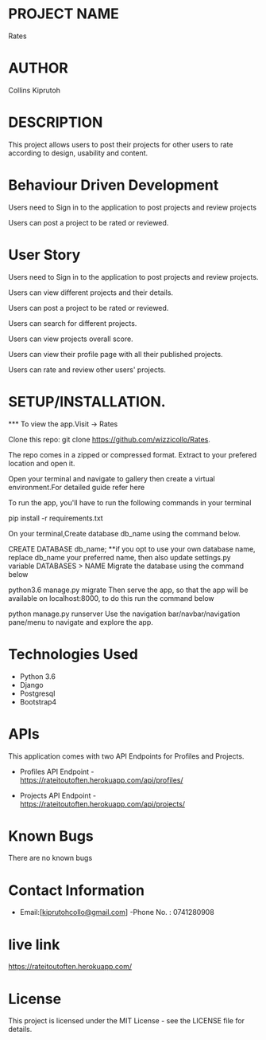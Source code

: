 # PROJECT NAME
Rates

# AUTHOR
Collins Kiprutoh

# DESCRIPTION
This project allows users to post their projects for other users to rate according to design, usability and content.

# Behaviour Driven Development
Users need to Sign in to the application to post projects and review projects

Users can post a project to be rated or reviewed.

# User Story
Users need to Sign in to the application to post projects and review projects.

Users can view different projects and their details.

Users can post a project to be rated or reviewed.

Users can search for different projects.

Users can view projects overall score.

Users can view their profile page with all their published projects.

Users can rate and review other users' projects.

# SETUP/INSTALLATION.
*** To view the app.Visit -> Rates

Clone this repo: git clone https://github.com/wizzicollo/Rates.

The repo comes in a zipped or compressed format. Extract to your prefered location and open it.

Open your terminal and navigate to gallery then create a virtual environment.For detailed guide refer here

To run the app, you'll have to run the following commands in your terminal

pip install -r requirements.txt

On your terminal,Create database db_name using the command below.

CREATE DATABASE db_name; 
**if you opt to use your own database name, replace db_name your preferred name, then also update settings.py variable DATABASES > NAME
Migrate the database using the command below

python3.6 manage.py migrate
Then serve the app, so that the app will be available on localhost:8000, to do this run the command below

python manage.py runserver
Use the navigation bar/navbar/navigation pane/menu to navigate and explore the app.

# Technologies Used
 - Python 3.6
 - Django
 - Postgresql
 - Bootstrap4

# APIs
This application comes with two API Endpoints for Profiles and Projects.

- Profiles API Endpoint - https://rateitoutoften.herokuapp.com/api/profiles/

- Projects API Endpoint - https://rateitoutoften.herokuapp.com/api/projects/


# Known Bugs
There are no known bugs

# Contact Information
 - Email:[kiprutohcollo@gmail.com]
 -Phone No. : 0741280908

# live link

https://rateitoutoften.herokuapp.com/

# License
This project is licensed under the MIT License - see the LICENSE file for details.